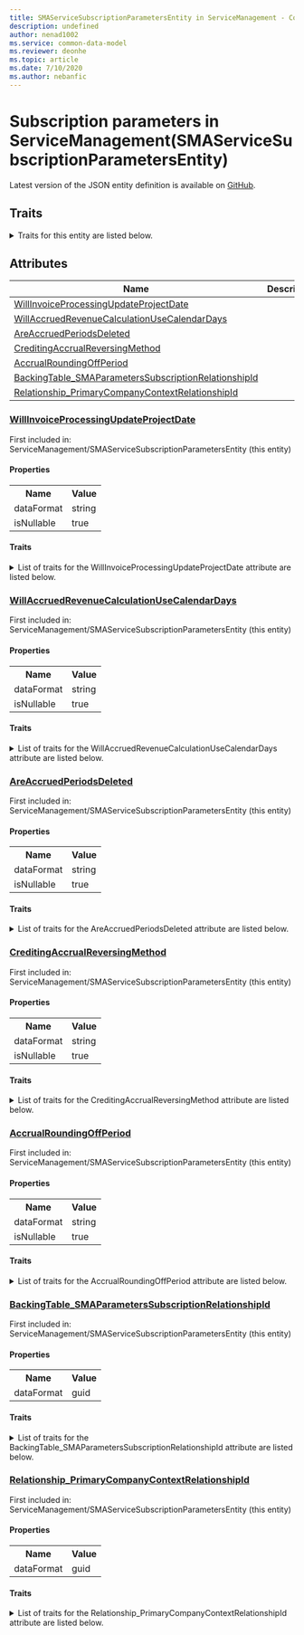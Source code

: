 ```yaml
---
title: SMAServiceSubscriptionParametersEntity in ServiceManagement - Common Data Model | Microsoft Docs
description: undefined
author: nenad1002
ms.service: common-data-model
ms.reviewer: deonhe
ms.topic: article
ms.date: 7/10/2020
ms.author: nebanfic
---
```


# Subscription parameters in ServiceManagement(SMAServiceSubscriptionParametersEntity)

  
 Latest version of the JSON entity definition is available on <a href="https://github.com/Microsoft/CDM/tree/master/schemaDocuments/core/operationsCommon/Entities/SupplyChain/ServiceManagement/SMAServiceSubscriptionParametersEntity.cdm.json" target="_blank">GitHub</a>.  

## Traits

<details>
<summary>Traits for this entity are listed below.  
</summary>

**is.CDM.entityVersion**  
  <table><tr><th>Parameter</th><th>Value</th><th>Data type</th><th>Explanation</th></tr><tr><td>versionNumber</td><td>"1.0"</td><td>string</td><td>semantic version number of the entity</td></tr></table>

**is.application.releaseVersion**  
  <table><tr><th>Parameter</th><th>Value</th><th>Data type</th><th>Explanation</th></tr><tr><td>releaseVersion</td><td>"10.0.13.0"</td><td>string</td><td>semantic version number of the application introducing this entity</td></tr></table>

**is.localized.displayedAs**  
  Holds the list of language specific display text for an object.  <table><tr><th>Parameter</th><th>Value</th><th>Data type</th><th>Explanation</th></tr><tr><td>localizedDisplayText</td><td><table><tr><th>languageTag</th><th>displayText</th></tr><tr><td>en</td><td>Subscription parameters</td></tr></table></td><td>entity</td><td>a reference to the constant entity holding the list of localized text</td></tr></table>

</details>

## Attributes

|Name|Description|First Included in Instance|
|---|---|---|
|[WillInvoiceProcessingUpdateProjectDate](#WillInvoiceProcessingUpdateProjectDate)||<a href="SMAServiceSubscriptionParametersEntity.md" target="_blank">ServiceManagement/SMAServiceSubscriptionParametersEntity</a>|
|[WillAccruedRevenueCalculationUseCalendarDays](#WillAccruedRevenueCalculationUseCalendarDays)||<a href="SMAServiceSubscriptionParametersEntity.md" target="_blank">ServiceManagement/SMAServiceSubscriptionParametersEntity</a>|
|[AreAccruedPeriodsDeleted](#AreAccruedPeriodsDeleted)||<a href="SMAServiceSubscriptionParametersEntity.md" target="_blank">ServiceManagement/SMAServiceSubscriptionParametersEntity</a>|
|[CreditingAccrualReversingMethod](#CreditingAccrualReversingMethod)||<a href="SMAServiceSubscriptionParametersEntity.md" target="_blank">ServiceManagement/SMAServiceSubscriptionParametersEntity</a>|
|[AccrualRoundingOffPeriod](#AccrualRoundingOffPeriod)||<a href="SMAServiceSubscriptionParametersEntity.md" target="_blank">ServiceManagement/SMAServiceSubscriptionParametersEntity</a>|
|[BackingTable_SMAParametersSubscriptionRelationshipId](#BackingTable_SMAParametersSubscriptionRelationshipId)||<a href="SMAServiceSubscriptionParametersEntity.md" target="_blank">ServiceManagement/SMAServiceSubscriptionParametersEntity</a>|
|[Relationship_PrimaryCompanyContextRelationshipId](#Relationship_PrimaryCompanyContextRelationshipId)||<a href="SMAServiceSubscriptionParametersEntity.md" target="_blank">ServiceManagement/SMAServiceSubscriptionParametersEntity</a>|

### <a href=#WillInvoiceProcessingUpdateProjectDate name="WillInvoiceProcessingUpdateProjectDate">WillInvoiceProcessingUpdateProjectDate</a>

First included in: ServiceManagement/SMAServiceSubscriptionParametersEntity (this entity)  

#### Properties

<table><tr><th>Name</th><th>Value</th></tr><tr><td>dataFormat</td><td>string</td></tr><tr><td>isNullable</td><td>true</td></tr></table>

#### Traits

<details>
<summary>List of traits for the WillInvoiceProcessingUpdateProjectDate attribute are listed below.</summary>

**is.dataFormat.character**  
**is.dataFormat.big**  
**is.dataFormat.array**  
**is.nullable**  
The attribute value may be set to NULL.  

**is.dataFormat.character**  
**is.dataFormat.array**  
</details>

### <a href=#WillAccruedRevenueCalculationUseCalendarDays name="WillAccruedRevenueCalculationUseCalendarDays">WillAccruedRevenueCalculationUseCalendarDays</a>

First included in: ServiceManagement/SMAServiceSubscriptionParametersEntity (this entity)  

#### Properties

<table><tr><th>Name</th><th>Value</th></tr><tr><td>dataFormat</td><td>string</td></tr><tr><td>isNullable</td><td>true</td></tr></table>

#### Traits

<details>
<summary>List of traits for the WillAccruedRevenueCalculationUseCalendarDays attribute are listed below.</summary>

**is.dataFormat.character**  
**is.dataFormat.big**  
**is.dataFormat.array**  
**is.nullable**  
The attribute value may be set to NULL.  

**is.dataFormat.character**  
**is.dataFormat.array**  
</details>

### <a href=#AreAccruedPeriodsDeleted name="AreAccruedPeriodsDeleted">AreAccruedPeriodsDeleted</a>

First included in: ServiceManagement/SMAServiceSubscriptionParametersEntity (this entity)  

#### Properties

<table><tr><th>Name</th><th>Value</th></tr><tr><td>dataFormat</td><td>string</td></tr><tr><td>isNullable</td><td>true</td></tr></table>

#### Traits

<details>
<summary>List of traits for the AreAccruedPeriodsDeleted attribute are listed below.</summary>

**is.dataFormat.character**  
**is.dataFormat.big**  
**is.dataFormat.array**  
**is.nullable**  
The attribute value may be set to NULL.  

**is.dataFormat.character**  
**is.dataFormat.array**  
</details>

### <a href=#CreditingAccrualReversingMethod name="CreditingAccrualReversingMethod">CreditingAccrualReversingMethod</a>

First included in: ServiceManagement/SMAServiceSubscriptionParametersEntity (this entity)  

#### Properties

<table><tr><th>Name</th><th>Value</th></tr><tr><td>dataFormat</td><td>string</td></tr><tr><td>isNullable</td><td>true</td></tr></table>

#### Traits

<details>
<summary>List of traits for the CreditingAccrualReversingMethod attribute are listed below.</summary>

**is.dataFormat.character**  
**is.dataFormat.big**  
**is.dataFormat.array**  
**is.nullable**  
The attribute value may be set to NULL.  

**is.dataFormat.character**  
**is.dataFormat.array**  
</details>

### <a href=#AccrualRoundingOffPeriod name="AccrualRoundingOffPeriod">AccrualRoundingOffPeriod</a>

First included in: ServiceManagement/SMAServiceSubscriptionParametersEntity (this entity)  

#### Properties

<table><tr><th>Name</th><th>Value</th></tr><tr><td>dataFormat</td><td>string</td></tr><tr><td>isNullable</td><td>true</td></tr></table>

#### Traits

<details>
<summary>List of traits for the AccrualRoundingOffPeriod attribute are listed below.</summary>

**is.dataFormat.character**  
**is.dataFormat.big**  
**is.dataFormat.array**  
**is.nullable**  
The attribute value may be set to NULL.  

**is.dataFormat.character**  
**is.dataFormat.array**  
</details>

### <a href=#BackingTable_SMAParametersSubscriptionRelationshipId name="BackingTable_SMAParametersSubscriptionRelationshipId">BackingTable_SMAParametersSubscriptionRelationshipId</a>

First included in: ServiceManagement/SMAServiceSubscriptionParametersEntity (this entity)  

#### Properties

<table><tr><th>Name</th><th>Value</th></tr><tr><td>dataFormat</td><td>guid</td></tr></table>

#### Traits

<details>
<summary>List of traits for the BackingTable_SMAParametersSubscriptionRelationshipId attribute are listed below.</summary>

**is.dataFormat.character**  
**is.dataFormat.big**  
**is.dataFormat.array**  
**is.dataFormat.guid**  
**means.identity.entityId**  
**is.linkedEntity.identifier**  
Marks the attribute(s) that hold foreign key references to a linked (used as an attribute) entity. This attribute is added to the resolved entity to enumerate the referenced entities.  <table><tr><th>Parameter</th><th>Value</th><th>Data type</th><th>Explanation</th></tr><tr><td>entityReferences</td><td><table><tr><th>entityReference</th><th>attributeReference</th></tr><tr><td><a href="../../../Tables/SupplyChain/ServiceManagement/Parameter/SMAParametersSubscription.md" target="_blank">/core/operationsCommon/Tables/SupplyChain/ServiceManagement/Parameter/SMAParametersSubscription.cdm.json/SMAParametersSubscription</a></td><td><a href="../../../Tables/SupplyChain/ServiceManagement/Parameter/SMAParametersSubscription.md#RecId" target="_blank">RecId</a></td></tr></table></td><td>entity</td><td>a reference to the constant entity holding the list of entity references</td></tr></table>

**is.dataFormat.guid**  
**is.dataFormat.character**  
**is.dataFormat.array**  
</details>

### <a href=#Relationship_PrimaryCompanyContextRelationshipId name="Relationship_PrimaryCompanyContextRelationshipId">Relationship_PrimaryCompanyContextRelationshipId</a>

First included in: ServiceManagement/SMAServiceSubscriptionParametersEntity (this entity)  

#### Properties

<table><tr><th>Name</th><th>Value</th></tr><tr><td>dataFormat</td><td>guid</td></tr></table>

#### Traits

<details>
<summary>List of traits for the Relationship_PrimaryCompanyContextRelationshipId attribute are listed below.</summary>

**is.dataFormat.character**  
**is.dataFormat.big**  
**is.dataFormat.array**  
**is.dataFormat.guid**  
**means.identity.entityId**  
**is.linkedEntity.identifier**  
Marks the attribute(s) that hold foreign key references to a linked (used as an attribute) entity. This attribute is added to the resolved entity to enumerate the referenced entities.  <table><tr><th>Parameter</th><th>Value</th><th>Data type</th><th>Explanation</th></tr><tr><td>entityReferences</td><td><table><tr><th>entityReference</th><th>attributeReference</th></tr><tr><td><a href="../../../Tables/Finance/Ledger/Main/CompanyInfo.md" target="_blank">/core/operationsCommon/Tables/Finance/Ledger/Main/CompanyInfo.cdm.json/CompanyInfo</a></td><td><a href="../../../Tables/Finance/Ledger/Main/CompanyInfo.md#RecId" target="_blank">RecId</a></td></tr></table></td><td>entity</td><td>a reference to the constant entity holding the list of entity references</td></tr></table>

**is.dataFormat.guid**  
**is.dataFormat.character**  
**is.dataFormat.array**  
</details>
